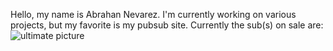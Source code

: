 Hello, my name is Abrahan Nevarez. I'm currently working on various projects, but my favorite is my pubsub site.
Currently the sub(s) on sale are: ![ultimate picture](https://pbs.twimg.com/media/Ek74F-xXIAAW_zv?format=jpg&name=360x360)